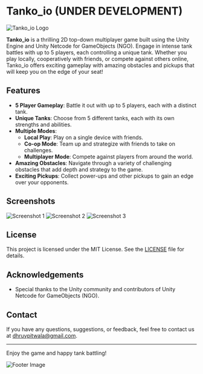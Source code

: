# Tanko_io (UNDER DEVELOPMENT)

![Tanko_io Logo](path_to_logo_image)

**Tanko_io** is a thrilling 2D top-down multiplayer game built using the Unity Engine and Unity Netcode for GameObjects (NGO). Engage in intense tank battles with up to 5 players, each controlling a unique tank. Whether you play locally, cooperatively with friends, or compete against others online, Tanko_io offers exciting gameplay with amazing obstacles and pickups that will keep you on the edge of your seat!

## Features

- **5 Player Gameplay**: Battle it out with up to 5 players, each with a distinct tank.
- **Unique Tanks**: Choose from 5 different tanks, each with its own strengths and abilities.
- **Multiple Modes**:
  - **Local Play**: Play on a single device with friends.
  - **Co-op Mode**: Team up and strategize with friends to take on challenges.
  - **Multiplayer Mode**: Compete against players from around the world.
- **Amazing Obstacles**: Navigate through a variety of challenging obstacles that add depth and strategy to the game.
- **Exciting Pickups**: Collect power-ups and other pickups to gain an edge over your opponents.

## Screenshots

![Screenshot 1](path_to_screenshot1)
![Screenshot 2](path_to_screenshot2)
![Screenshot 3](path_to_screenshot3)

## License

This project is licensed under the MIT License. See the [LICENSE](LICENSE) file for details.

## Acknowledgements

- Special thanks to the Unity community and contributors of Unity Netcode for GameObjects (NGO).

## Contact

If you have any questions, suggestions, or feedback, feel free to contact us at [dhruvpitwala@gmail.com](mailto:dhruvpitwala@gmail.com).

---

Enjoy the game and happy tank battling!

![Footer Image](path_to_footer_image)
